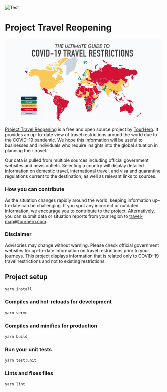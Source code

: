 ![Test](https://github.com/tourhero/travel-reopening/workflows/Test/badge.svg)

# Project Travel Reopening

![The Ultimate Guide to COVID-19 Travel Restrictions](public/img/travel-reopening-cover.jpg)

[Project Travel Reopening](https://www.tourhero.com/en/ultimate-guide-covid19-travel-restrictions-reopening/) is a free and open source project by [TourHero](https://www.tourhero.com/). It provides an up–to–date view of travel restrictions around the world due to the COVID–19 pandemic. We hope this information will be useful to businesses and individuals who require insights into the global situation in planning their travel.

Our data is pulled from multiple sources including official government websites and news outlets. Selecting a country will display detailed information on domestic travel, international travel, and visa and quarantine regulations current to the destination, as well as relevant links to sources.

### How you can contribute

As the situation changes rapidly around the world, keeping information up–to–date can be challenging. If you spot any incorrect or outdated information, we encourage you to contribute to the project. Alternatively, you can submit data or situation reports from your region to [travel-map@tourhero.com](mailto:travel-map@tourhero.com).

### Disclaimer

Advisories may change without warning. Please check official government websites for up–to–date information on travel restrictions prior to your journeys. This project displays information that is related only to COVID–19 travel restrictions and not to existing restrictions.

## Project setup

```sh
yarn install
```

### Compiles and hot-reloads for development

```sh
yarn serve
```

### Compiles and minifies for production

```sh
yarn build
```

### Run your unit tests

```sh
yarn test:unit
```

### Lints and fixes files

```sh
yarn lint
```
